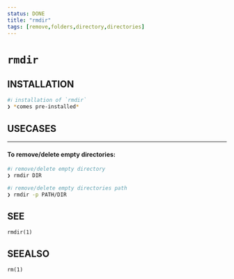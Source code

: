 ```yaml
---
status: DONE
title: "rmdir"
tags: [remove,folders,directory,directories]
---
```


# `rmdir`

## INSTALLATION


```bash
#ℹ︎ installation of `rmdir`
❯ *comes pre-installed*
```


## USECASES

----
#### To remove/delete empty directories:


```bash
#ℹ︎ remove/delete empty directory
❯ rmdir DIR
```


```bash
#ℹ︎ remove/delete empty directories path
❯ rmdir -p PATH/DIR
```



## SEE

    rmdir(1)

## SEEALSO

    rm(1)

